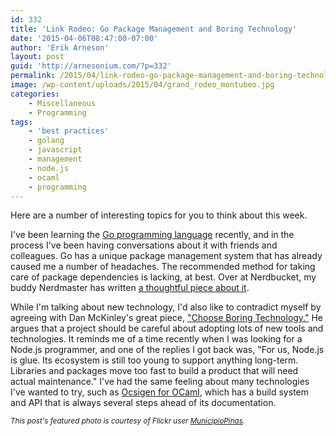 ```yaml
---
id: 332
title: 'Link Rodeo: Go Package Management and Boring Technology'
date: '2015-04-06T08:47:00-07:00'
author: 'Erik Arneson'
layout: post
guid: 'http://arnesonium.com/?p=332'
permalink: /2015/04/link-rodeo-go-package-management-and-boring-technology/
image: /wp-content/uploads/2015/04/grand_rodeo_montubeo.jpg
categories:
    - Miscellaneous
    - Programming
tags:
    - 'best practices'
    - golang
    - javascript
    - management
    - node.js
    - ocaml
    - programming
---
```


Here are a number of interesting topics for you to think about this week.

I've been learning the <a href="http://arnesonium.com/tag/golang/" title="Go language">Go programming language</a> recently, and in the process I've been having conversations about it with friends and colleagues. Go has a unique package management system that has already caused me a number of headaches. The recommended method for taking care of package dependencies is lacking, at best. Over at Nerdbucket, my buddy Nerdmaster has written <a href="http://blog.nerdbucket.com/go-dependency-freezing/article" title="Go Dependency Freezing at Nerdbucket" target="_blank">a thoughtful piece about it</a>.

While I'm talking about new technology, I'd also like to contradict myself by agreeing with Dan McKinley's great piece, <a href="http://mcfunley.com/choose-boring-technology" title="Choose Boring Technology by Dan McKinley" target="_blank">"Choose Boring Technology."</a> He argues that a project should be careful about adopting lots of new tools and technologies. It reminds me of a time recently when I was looking for a Node.js programmer, and one of the replies I got back was, "For us, Node.js is glue. Its ecosystem is still too young to support anything long-term. Libraries and packages move too fast to build a product that will need actual maintenance." I've had the same feeling about many technologies I've wanted to try, such as <a href="http://ocsigen.org/" title="Ocsigen" target="_blank">Ocsigen for OCaml</a>, which has a build system and API that is always several steps ahead of its documentation.

<small><em>This post's featured photo is courtesy of Flickr user <a href="https://www.flickr.com/photos/municipiopinas/8161449094/" target="_blank">MunicipioPinas</a>.</em></small>